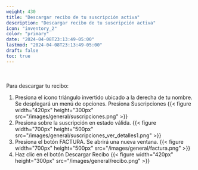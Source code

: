 ```yaml
---
weight: 430
title: "Descargar recibo de tu suscripción activa"
description: "Descargar recibo de tu suscripción activa"
icon: "inventory_2"
color: "primary"
date: "2024-04-08T23:13:49-05:00"
lastmod: "2024-04-08T23:13:49-05:00"
draft: false
toc: true
---
```

<br></br>
Para descargar tu recibo:
1. Presiona el ícono triángulo invertido ubicado a la derecha de tu nombre. Se desplegará un menú de opciones. Presiona Suscripciones
{{< figure width="420px" height="300px" src="/images/general/suscripciones.png" >}} 
2. Presiona sobre la suscripción en estado válida.
{{< figure width="700px" height="500px" src="/images/general/suscripciones_ver_detalles1.png" >}} 
3. Presiona el botón FACTURA. Se abrirá una nueva ventana.
{{< figure width="700px" height="500px" src="/images/general/factura.png" >}} 
4. Haz clic en el botón Descargar Recibo
{{< figure width="420px" height="300px" src="/images/general/recibo.png" >}} 
<br></br>

